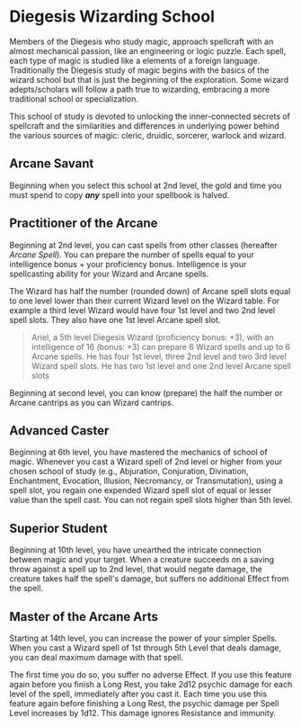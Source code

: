 # Diegesis Wizarding School

Members of the Diegesis who study magic, approach spellcraft with an almost mechanical passion, like an engineering or logic puzzle. Each spell, each type of magic is studied like a elements of a foreign language. Traditionally the Diegesis study of magic begins with the basics of the wizard school but that is just the beginning of the exploration. Some wizard adepts/scholars will follow a path true to wizarding, embracing a more traditional school or specialization.

This school of study is devoted to unlocking the inner-connected secrets of spellcraft and the similarities and differences in underlying power behind the various sources of magic: cleric, druidic, sorcerer, warlock and wizard.

## Arcane Savant
Beginning when you select this school at 2nd level, the gold and time you must spend to copy ***any*** spell into your spellbook is halved.

## Practitioner of the Arcane
Beginning at 2nd level, you can cast spells from other classes (hereafter *Arcane Spell*). You can prepare the number of spells equal to your intelligence bonus + your proficiency bonus. Intelligence is your spellcasting ability for your Wizard and Arcane spells.

The Wizard has half the number (rounded down) of Arcane spell slots equal to one level lower than their current Wizard level on the Wizard table. For example a third level Wizard would have four 1st level and two 2nd level spell slots. They also have one 1st level Arcane spell slot.

>Ariel, a 5th level Diegesis Wizard (proficiency bonus: +3), with an intelligence of 16 (bonus: +3) can prepare 6 Wizard spells and up to 6 Arcane spells. 
> He has four 1st level, three 2nd level and two 3rd level Wizard spell slots.
> He has two 1st level and one 2nd level Arcane spell slots 

Beginning at second level, you can know (prepare) the half the number or Arcane cantrips as you can Wizard cantrips.

## Advanced Caster
Beginning at 6th level, you have mastered the mechanics of school of magic. Whenever you cast a Wizard spell of 2nd level or higher from your chosen school of study (e.g., 
Abjuration, Conjuration, Divination, Enchantment, Evocation, Illusion, Necromancy, or Transmutation), using a spell slot, you regain one expended Wizard spell slot of equal or lesser value than the spell cast. You can not regain spell slots higher than 5th level. 

## Superior Student
Beginning at 10th level, you have unearthed the intricate connection between magic and your target. When a creature succeeds on a saving throw against a spell up to 2nd level, that would negate damage, the creature takes half the spell's damage, but suffers no additional Effect from the spell. 

## Master of the Arcane Arts
Starting at 14th level, you can increase the power of your simpler Spells. When you cast a Wizard spell of 1st through 5th Level that deals damage, you can deal maximum damage with that spell.

The first time you do so, you suffer no adverse Effect. If you use this feature again before you finish a Long Rest, you take 2d12 psychic damage for each level of the spell, immediately after you cast it. Each time you use this feature again before finishing a Long Rest, the psychic damage per Spell Level increases by 1d12. This damage ignores Resistance and immunity.
